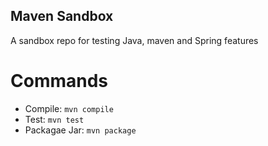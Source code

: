 Maven Sandbox
-------------------

A sandbox repo for testing Java, maven and Spring features 

# Commands

* Compile: `mvn compile`
* Test: `mvn test`
* Packagae Jar: `mvn package`
